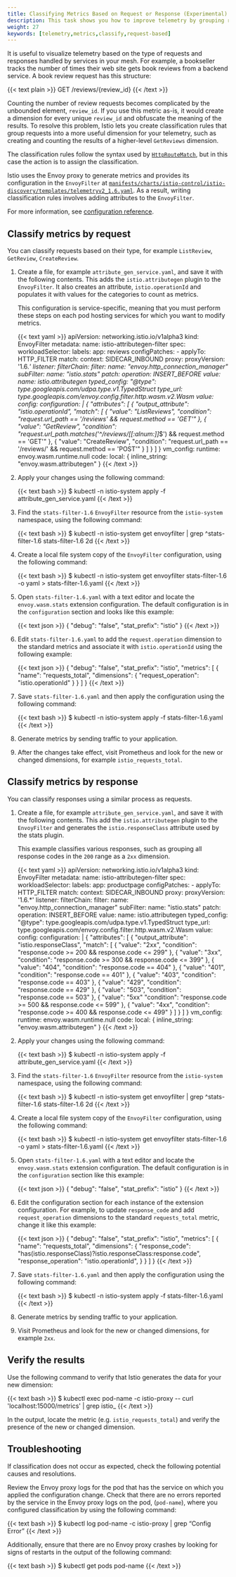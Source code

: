 ```yaml
---
title: Classifying Metrics Based on Request or Response (Experimental)
description: This task shows you how to improve telemetry by grouping requests and responses by their type. 
weight: 27
keywords: [telemetry,metrics,classify,request-based]
---
```


It is useful to visualize telemetry based on the type of requests and responses
handled by services in your mesh. For example, a bookseller tracks the number of
times their web site gets book reviews from a backend service. A book review
request has this structure:

{{< text plain >}}
GET /reviews/{review_id}
{{< /text >}}

Counting the number of review requests becomes complicated by the
unbounded element, `review_id`. If you use this metric as-is, it would create a
dimension for every unique `review_id` and obfuscate the meaning of the
results. To resolve this problem, Istio lets you create classification rules
that group requests into a more useful dimension for your telemetry, such as
creating and counting the results of a higher-level `GetReviews` dimension.

The classification rules follow the syntax used by
[`HttpRouteMatch`](/docs/reference/config/networking/virtual-service/#HTTPMatchRequest),
but in this case the action is to assign the classification.

Istio uses the Envoy proxy to generate metrics and provides its configuration in
the `EnvoyFilter` at
[`manifests/charts/istio-control/istio-discovery/templates/telemetryv2_1.6.yaml`]({{<github_blob>}}/manifests/charts/istio-control/istio-discovery/templates/telemetryv2_1.6.yaml).
As a result, writing classification rules involves adding attributes to the
`EnvoyFilter`.

For more information, see [configuration reference](/docs/reference/config/telemetry/).

## Classify metrics by request

You can classify requests based on their type, for example `ListReview`,
`GetReview`, `CreateReview`.

1. Create a file, for example `attribute_gen_service.yaml`, and save it with the
   following contents. This adds the `istio.attributegen` plugin to the
   `EnvoyFilter`. It also creates an attribute, `istio.operationId` and populates it
   with values for the categories to count as metrics.

    This configuration is service-specific, meaning that you must perform these
    steps on each pod hosting services for which you want to modify metrics.

    {{< text yaml >}}
    apiVersion: networking.istio.io/v1alpha3
    kind: EnvoyFilter
    metadata:
     name: istio-attributegen-filter
    spec:
     workloadSelector:
        labels:
        app: reviews
    configPatches:
        - applyTo: HTTP_FILTER
        match:
            context: SIDECAR_INBOUND
            proxy:
            proxyVersion: '1\.6.*'
            listener:
            filterChain:
                filter:
                name: "envoy.http_connection_manager"
                subFilter:
                    name: "istio.stats"
        patch:
            operation: INSERT_BEFORE
            value:
            name: istio.attributegen
            typed_config:
                "@type": type.googleapis.com/udpa.type.v1.TypedStruct
                type_url: type.googleapis.com/envoy.config.filter.http.wasm.v2.Wasm
                value:
                config:
                    configuration: |
                    {
                        "attributes": [
                        {
                            "output_attribute": "istio.operationId",
                            "match": [
                            {
                                "value": "ListReviews",
                                "condition": "request.url_path == '/reviews' && request.method == 'GET'"
                            },
                            {
                                "value": "GetReview",
                                "condition": "request.url_path.matches('^/reviews/[[:alnum:]]*$') && request.method == 'GET'"
                            },
                            {
                                "value": "CreateReview",
                                "condition": "request.url_path == '/reviews/' && request.method == 'POST'"
                            }
                            ]
                        }
                        ]
                    }
                    vm_config:
                    runtime: envoy.wasm.runtime.null
                    code:
                        local: { inline_string: "envoy.wasm.attributegen" }
    {{< /text >}}

1. Apply your changes using the following command:

    {{< text bash >}}
    $ kubectl -n istio-system apply -f attribute_gen_service.yaml
    {{< /text >}}

1. Find the `stats-filter-1.6` `EnvoyFilter` resource from the `istio-system`
   namespace, using the following command:

    {{< text bash >}}
    $ kubectl -n istio-system get envoyfilter | grep ^stats-filter-1.6
    stats-filter-1.6                    2d
    {{< /text >}}

1. Create a local file system copy of the `EnvoyFilter` configuration, using the
   following command:

    {{< text bash >}}
    $ kubectl -n istio-system get envoyfilter stats-filter-1.6 -o yaml > stats-filter-1.6.yaml
    {{< /text >}}

1. Open `stats-filter-1.6.yaml` with a text editor and locate the
   `envoy.wasm.stats` extension configuration. The default configuration is in
   the `configuration` section and looks like this example:

    {{< text json >}}
    {
    "debug": "false",
    "stat_prefix": "istio"
    }
    {{< /text >}}

1. Edit `stats-filter-1.6.yaml` to add the `request.operation` dimension to the
   standard metrics and associate it with `istio.operationId` using the
   following example:

    {{< text json >}}
    {
    "debug": "false",
    "stat_prefix": "istio",
    "metrics": [
        {
            "name": "requests_total",
            "dimensions": {
            "request_operation": "istio.operationId"
            }
        }
    ]
    }
    {{< /text >}}

1. Save `stats-filter-1.6.yaml` and then apply the configuration using the following command:

    {{< text bash >}}
    $ kubectl -n istio-system apply -f stats-filter-1.6.yaml
    {{< /text >}}

1. Generate metrics by sending traffic to your application.

1. After the changes take effect, visit Prometheus and look for the new or
   changed dimensions, for example `istio_requests_total`.

## Classify metrics by response

You can classify responses using a similar process as requests.

1. Create a file, for example `attribute_gen_service.yaml`, and save it with the
   following contents. This add the `istio.attributegen` plugin to the
   `EnvoyFilter` and generates the `istio.responseClass` attribute used by the
   stats plugin.

    This example classifies various responses, such as grouping all response
    codes in the `200` range as a `2xx` dimension.

    {{< text yaml >}}
    apiVersion: networking.istio.io/v1alpha3
    kind: EnvoyFilter
    metadata:
    name: istio-attributegen-filter
    spec:
    workloadSelector:
        labels:
        app: productpage
    configPatches:
        - applyTo: HTTP_FILTER
        match:
            context: SIDECAR_INBOUND
            proxy:
            proxyVersion: '1\.6.*'
            listener:
            filterChain:
                filter:
                name: "envoy.http_connection_manager"
                subFilter:
                    name: "istio.stats"
        patch:
            operation: INSERT_BEFORE
            value:
            name: istio.attributegen
            typed_config:
                "@type": type.googleapis.com/udpa.type.v1.TypedStruct
                type_url: type.googleapis.com/envoy.config.filter.http.wasm.v2.Wasm
                value:
                config:
                    configuration: |
                    {
                        "attributes": [
                        {
                            "output_attribute": "istio.responseClass",
                            "match": [
                            {
                                "value": "2xx",
                                "condition": "response.code >= 200 && response.code <= 299"
                            },
                            {
                                "value": "3xx",
                                "condition": "response.code >= 300 && response.code <= 399"
                            },
                            {
                                "value": "404",
                                "condition": "response.code == 404"
                            },
                            {
                                "value": "401",
                                "condition": "response.code == 401"
                            },
                            {
                                "value": "403",
                                "condition": "response.code == 403"
                            },
                            {
                                "value": "429",
                                "condition": "response.code == 429"
                            },
                            {
                                "value": "503",
                                "condition": "response.code == 503"
                            },
                            {
                                "value": "5xx"
                                "condition": "response.code >= 500 && response.code <= 599"
                            },
                            {
                                "value": "4xx",
                                "condition": "response.code >= 400 && response.code <= 499"
                            }
                            ]
                        }
                        ]
                    }
                    vm_config:
                    runtime: envoy.wasm.runtime.null
                    code:
                        local: { inline_string: "envoy.wasm.attributegen" }
    {{< /text >}}

1. Apply your changes using the following command:

    {{< text bash >}}
    $ kubectl -n istio-system apply -f attribute_gen_service.yaml
    {{< /text >}}

1. Find the `stats-filter-1.6` `EnvoyFilter` resource from the `istio-system`
   namespace, using the following command:

    {{< text bash >}}
    $ kubectl -n istio-system get envoyfilter | grep ^stats-filter-1.6
    stats-filter-1.6                    2d
    {{< /text >}}

1. Create a local file system copy of the `EnvoyFilter` configuration, using the
   following command:

    {{< text bash >}}
    $ kubectl -n istio-system get envoyfilter stats-filter-1.6 -o yaml > stats-filter-1.6.yaml
    {{< /text >}}

1. Open `stats-filter-1.6.yaml` with a text editor and locate the
   `envoy.wasm.stats` extension configuration. The default configuration is in
   the `configuration` section like this example:

    {{< text json >}}
    {
    "debug": "false",
    "stat_prefix": "istio"
    }
    {{< /text >}}

1. Edit the configuration section for each instance of the extension
   configuration. For example, to update `response_code` and add
   `request_operation` dimensions to the standard `requests_total` metric,
   change it like this example:

    {{< text json >}}
    {
    "debug": "false",
    "stat_prefix": "istio",
    "metrics": [
        {
            "name": "requests_total",
            "dimensions": {
            "response_code": "has(istio.responseClass)?istio.responseClass:response.code",
            "response_operation": "istio.operationId",
            }
        }
    ]
    }
    {{< /text >}}

1. Save `stats-filter-1.6.yaml` and then apply the configuration using the following command:

    {{< text bash >}}
    $ kubectl -n istio-system apply -f stats-filter-1.6.yaml
    {{< /text >}}

1. Generate metrics by sending traffic to your application.

1. Visit Prometheus and look for the new or changed dimensions, for example
   `2xx`.
   
## Verify the results

Use the following command to verify that Istio generates the data for your new dimension:

{{< text bash >}}
$ kubectl exec pod-name -c istio-proxy -- curl 'localhost:15000/metrics' | grep istio_
{{< /text >}}

In the output, locate the metric (e.g. `istio_requests_total`) and verify the presence of the new or changed dimension.

## Troubleshooting

If classification does not occur as expected, check the following potential causes and resolutions. 

Review the Envoy proxy logs for the pod that has the service on which you applied the configuration change. Check that there are no errors reported by the service in the Envoy proxy logs on the pod, (`pod-name`), where you configured classification by using the following command:

{{< text bash >}}
$ kubectl log pod-name -c istio-proxy | grep “Config Error”
{{< /text >}}

Additionally, ensure that there are no Envoy proxy crashes by looking for signs of restarts in the output of the following command:  

{{< text bash >}}
$ kubectl get pods pod-name
{{< /text >}}
